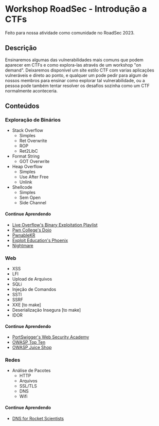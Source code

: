 # Workshop RoadSec - Introdução a CTFs

Feito para nossa atividade como comunidade no RoadSec 2023.

## Descrição

Ensinaremos algumas das vulnerabilidades mais comuns que podem aparecer em CTFs e como explora-las através de um workshop "on demand". Deixaremos disponível um site estilo CTF com varias aplicações vulneráveis e direto ao ponto, e qualquer um pode pedir para algum de nossos membros para ensinar como explorar tal vulnerabilidade, ou a pessoa pode também tentar resolver os desafios sozinha como um CTF normalmente aconteceria.

## Conteúdos

### Exploração de Binários

* Stack Overflow
	* Simples
	* Ret Overwrite
	* ROP
	* Ret2LibC
* Format String
	* GOT Overwrite
* Heap Overflow
	* Simples
	* Use After Free
	* Unlink
* Shellcode
	* Simples
	* Sem Open
	* Side Channel

#### Continue Aprendendo

* [Live Overflow's Binary Exploitation Playlist](https://www.youtube.com/playlist?list=PLhixgUqwRTjxglIswKp9mpkfPNfHkzyeN)
* [Pwn College's Dojo](https://dojo.pwn.college/)
* [PwnableKR](https://pwnable.kr/)
* [Exploit Education's Phoenix](https://exploit.education/phoenix/)
* [Nightmare](https://github.com/guyinatuxedo/nightmare)

### Web

* XSS
* LFI
* Upload de Arquivos
* SQLi
* Injeção de Comandos
* SSTI
* SSRF
* XXE [to make]
* Deserialização Insegura [to make]
* IDOR

#### Continue Aprendendo

* [PortSwigger's Web Security Academy](https://portswigger.net/web-security)
* [OWASP Top Ten](https://owasp.org/www-project-top-ten/)
* [OWASP Juice Shop](https://owasp.org/www-project-juice-shop/)

### Redes

* Análise de Pacotes
	* HTTP
	* Arquivos
	* SSL/TLS
	* DNS
	* Wifi

#### Continue Aprendendo

* [DNS for Rocket Scientists](https://www.zytrax.com/books/dns/)

